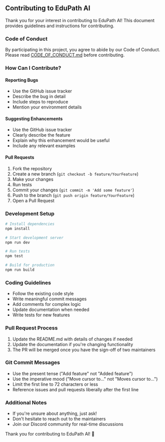 ## Contributing to EduPath AI

Thank you for your interest in contributing to EduPath AI! This document provides guidelines and instructions for contributing.

### Code of Conduct

By participating in this project, you agree to abide by our Code of Conduct. Please read [CODE_OF_CONDUCT.md](CODE_OF_CONDUCT.md) before contributing.

### How Can I Contribute?

#### Reporting Bugs

- Use the GitHub issue tracker
- Describe the bug in detail
- Include steps to reproduce
- Mention your environment details

#### Suggesting Enhancements

- Use the GitHub issue tracker
- Clearly describe the feature
- Explain why this enhancement would be useful
- Include any relevant examples

#### Pull Requests

1. Fork the repository
2. Create a new branch (`git checkout -b feature/YourFeature`)
3. Make your changes
4. Run tests
5. Commit your changes (`git commit -m 'Add some feature'`)
6. Push to the branch (`git push origin feature/YourFeature`)
7. Open a Pull Request

### Development Setup

```bash
# Install dependencies
npm install

# Start development server
npm run dev

# Run tests
npm test

# Build for production
npm run build
```

### Coding Guidelines

- Follow the existing code style
- Write meaningful commit messages
- Add comments for complex logic
- Update documentation when needed
- Write tests for new features

### Pull Request Process

1. Update the README.md with details of changes if needed
2. Update the documentation if you're changing functionality
3. The PR will be merged once you have the sign-off of two maintainers

### Git Commit Messages

- Use the present tense ("Add feature" not "Added feature")
- Use the imperative mood ("Move cursor to..." not "Moves cursor to...")
- Limit the first line to 72 characters or less
- Reference issues and pull requests liberally after the first line

### Additional Notes

- If you're unsure about anything, just ask!
- Don't hesitate to reach out to the maintainers
- Join our Discord community for real-time discussions

Thank you for contributing to EduPath AI! 🎉